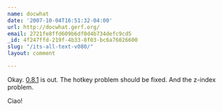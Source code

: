 ```yaml
---
name: docwhat
date: '2007-10-04T16:51:32-04:00'
url: http://docwhat.gerf.org/
email: 2721fe8ffd609b6df0d4b734defc9cd5
_id: 4f247ffd-219f-4b33-8f03-bc6a76026600
slug: "/its-all-text-v080/"
layout: comment

---
```


Okay. <a href="https://addons.mozilla.org/en-US/firefox/addon/4125" rel="nofollow">0.8.1</a> is out.  The hotkey problem should be fixed.  And the z-index problem.

Ciao!

